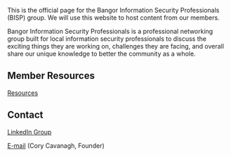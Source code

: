 This is the official page for the Bangor Information Security Professionals (BISP) group. We will use this website to host content from our members. 

Bangor Information Security Professionals is a professional networking group built for local information security professionals to discuss the exciting things they are working on, challenges they are facing, and overall share our unique knowledge to better the community as a whole.

## Member Resources
[Resources](/resources)

## Contact
[LinkedIn Group](https://www.linkedin.com/groups/7054424)

[E-mail](mailto:cory[dot]cavanagh[at]gmail[dot]com) (Cory Cavanagh, Founder)
